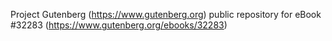 Project Gutenberg (https://www.gutenberg.org) public repository for eBook #32283 (https://www.gutenberg.org/ebooks/32283)
